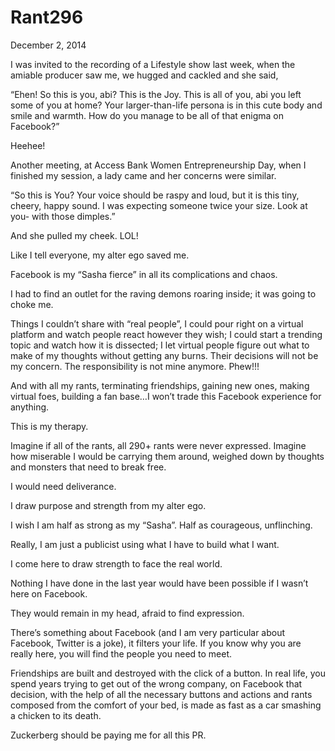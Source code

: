 # Rant296


December 2, 2014

I was invited to the recording of a Lifestyle show last week, when the amiable producer saw me, we hugged and cackled and she said,

“Ehen! So this is you, abi? This is the Joy. This is all of you, abi you left some of you at home? Your larger-than-life persona is in this cute body and smile and warmth. How do you manage to be all of that enigma on Facebook?”

Heehee!

Another meeting, at Access Bank Women Entrepreneurship Day, when I finished my session, a lady came and her concerns were similar.

“So this is You? Your voice should be raspy and loud, but it is this tiny, cheery, happy sound. I was expecting someone twice your size. Look at you- with those dimples.”

And she pulled my cheek. LOL!

Like I tell everyone, my alter ego saved me. 

Facebook is my “Sasha fierce” in all its complications and chaos.

I had to find an outlet for the raving demons roaring inside; it was going to choke me. 

Things I couldn’t share with “real people”, I could pour right on a virtual platform and watch people react however they wish; I could start a trending topic and watch how it is dissected; I let virtual people figure out what to make of my thoughts without getting any burns. Their decisions will not be my concern. The responsibility is not mine anymore. Phew!!! 

And with all my rants, terminating friendships, gaining new ones, making virtual foes, building a fan base…I won’t trade this Facebook experience for anything.

This is my therapy.

Imagine if all of the rants, all 290+ rants were never expressed. Imagine how miserable I would be carrying them around, weighed down by thoughts and monsters that need to break free.

I would need deliverance.

I draw purpose and strength from my alter ego. 

I wish I am half as strong as my “Sasha”. Half as courageous, unflinching.

Really, I am just a publicist using what I have to build what I want.

I come here to draw strength to face the real world.

Nothing I have done in the last year would have been possible if I wasn’t here on Facebook.

They would remain in my head, afraid to find expression.

There’s something about Facebook (and I am very particular about Facebook, Twitter is a joke), it filters your life. If you know why you are really here, you will find the people you need to meet. 

Friendships are built and destroyed with the click of a button. In real life, you spend years trying to get out of the wrong company, on Facebook that decision, with the help of all the necessary buttons and actions and rants composed from the comfort of your bed, is made as fast as a car smashing a chicken to its death. 

Zuckerberg should be paying me for all this PR.